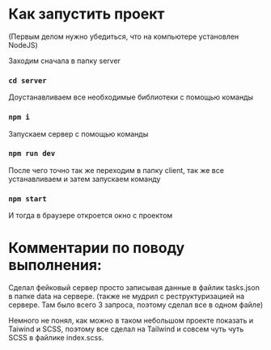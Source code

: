 # Как запустить проект

(Первым делом нужно убедиться, что на компьютере установлен NodeJS)

Заходим сначала в папку server 

### `cd server`

Доустанавливаем все необходимые библиотеки с помощью команды

### `npm i`

Запускаем сервер с помощью команды

### `npm run dev`

После чего точно так же переходим в папку client,
так же все устанавливаем и затем запускаем команду

### `npm start`

И тогда в браузере откроется окно с проектом

# Комментарии по поводу выполнения:

Сделал фейковый сервер просто записывая данные в файлик tasks.json в папке data на сервере.
(также не мудрил с реструктуризацией на сервере. Там было всего 3 запроса, поэтому сделал все в одном файле)

Немного не понял, как можно в таком небольшом проекте показать и Taiwind и SCSS, поэтому все сделал на Tailwind и совсем чуть чуть SCSS в файлике index.scss.

